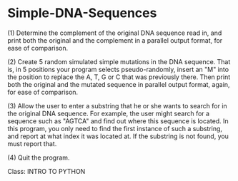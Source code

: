 # Simple-DNA-Sequences

(1) Determine the complement of the original DNA sequence read in, and print
both the original and the complement in a parallel output format, for ease
of comparison.

(2) Create 5 random simulated simple mutations in the DNA sequence.
That is, in 5 positions your program selects pseudo-randomly, insert an "M"
into the position to replace the A, T, G or C that was previously there.
Then print both the original and the mutated sequence in parallel output
format, again, for ease of comparison.

(3) Allow the user to enter a substring that he or she wants to search for in
the original DNA sequence.  For example, the user might search for a sequence
such as "AGTCA" and find out where this sequence is located.  In this program,
you only need to find the first instance of such a substring, and report at
what index it was located at. If the substring is not found, you must report
that.

(4) Quit the program. 

Class: INTRO TO PYTHON
